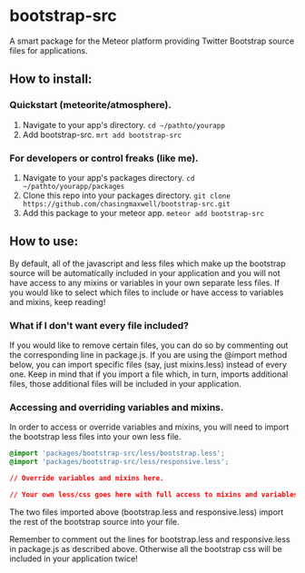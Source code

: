bootstrap-src
=============

A smart package for the Meteor platform providing Twitter Bootstrap source files for applications.

## How to install:

### Quickstart (meteorite/atmosphere).

1. Navigate to your app's directory. `cd ~/pathto/yourapp`
2. Add bootstrap-src. `mrt add bootstrap-src`

### For developers or control freaks (like me).

1. Navigate to your app's packages directory. `cd ~/pathto/yourapp/packages`
2. Clone this repo into your packages directory. `git clone https://github.com/chasingmaxwell/bootstrap-src.git`
3. Add this package to your meteor app. `meteor add bootstrap-src`

## How to use:

By default, all of the javascript and less files which make up the bootstrap source will be automatically included in your application and you will not have access to any mixins or variables in your own separate less files. If you would like to select which files to include or have access to variables and mixins, keep reading!

### What if I don't want every file included?

If you would like to remove certain files, you can do so by commenting out the corresponding line in package.js. If you are using the @import method below, you can import specific files (say, just mixins.less) instead of every one. Keep in mind that if you import a file which, in turn, imports additional files, those additional files will be included in your application.

### Accessing and overriding variables and mixins.

In order to access or override variables and mixins, you will need to import the bootstrap less files into your own less file.

```css
@import 'packages/bootstrap-src/less/bootstrap.less';
@import 'packages/bootstrap-src/less/responsive.less';

// Override variables and mixins here.

// Your own less/css goes here with full access to mixins and variables.
```

The two files imported above (bootstrap.less and responsive.less) import the rest of the bootstrap source into your file.

Remember to comment out the lines for bootstrap.less and responsive.less in package.js as described above. Otherwise all the bootstrap css will be included in your application twice!
